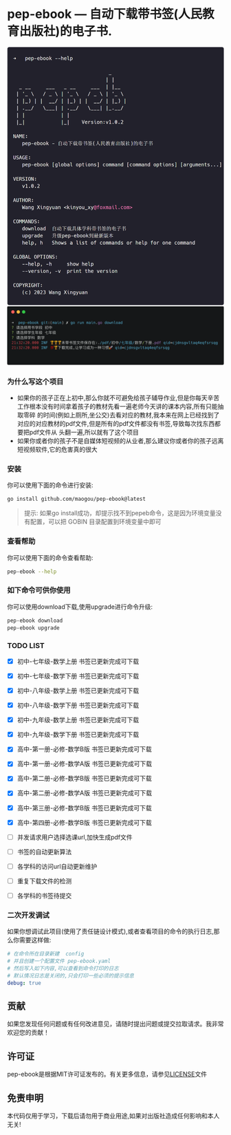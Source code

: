 
# pep-ebook — 自动下载带书签(人民教育出版社)的电子书.


![pep-ebook](doc/pep-ebook.png)
![pep-cli](doc/qi.png)

### 为什么写这个项目
  
  - 如果你的孩子正在上初中,那么你就不可避免给孩子辅导作业,但是你每天辛苦工作根本没有时间拿着孩子的教材先看一遍老师今天讲的课本内容,所有只能抽取零碎
的时间(例如上厕所,坐公交)去看对应的教材,我本来在网上已经找到了对应的对应教材的pdf文件,但是所有的pdf文件都没有书签,导致每次找东西都要把pdf文件从 
  头翻一遍,所以就有了这个项目
  - 如果你或者你的孩子不是自媒体短视频的从业者,那么建议你或者你的孩子远离短视频软件,它的危害真的很大

### 安装

你可以使用下面的命令进行安装:

```bash
go install github.com/maogou/pep-ebook@latest
```

> 提示: 如果go install成功，却提示找不到pepeb命令，这是因为环境变量没有配置，可以把 GOBIN 目录配置到环境变量中即可

### 查看帮助

你可以使用下面的命令查看帮助:

```bash
pep-ebook --help
```

### 如下命令可供你使用

你可以使用download下载,使用upgrade进行命令升级:

```bash
pep-ebook download 
pep-ebook upgrade
```

### TODO LIST

 - [x] 初中-七年级-数学上册 书签已更新完成可下载
 - [x] 初中-七年级-数学下册 书签已更新完成可下载
 - [x] 初中-八年级-数学上册 书签已更新完成可下载
 - [x] 初中-八年级-数学下册 书签已更新完成可下载
 - [x] 初中-九年级-数学上册 书签已更新完成可下载
 - [x] 初中-九年级-数学下册 书签已更新完成可下载
 - [x] 高中-第一册-必修-数学B版 书签已更新完成可下载
 - [x] 高中-第一册-必修-数学A版 书签已更新完成可下载
 - [x] 高中-第二册-必修-数学B版 书签已更新完成可下载
 - [x] 高中-第二册-必修-数学A版 书签已更新完成可下载
 - [x] 高中-第三册-必修-数学B版 书签已更新完成可下载
 - [x] 高中-第四册-必修-数学B版 书签已更新完成可下载

 - [ ] 并发请求用户选择选课url,加快生成pdf文件
 - [ ] 书签的自动更新算法
 - [ ] 各学科的访问url自动更新维护
 - [ ] 重复下载文件的检测
 - [ ] 各学科的书签待提交


### 二次开发调试

如果你想调试此项目(使用了责任链设计模式),或者查看项目的命令的执行日志,那么你需要这样做:

```yaml
# 在命令所在目录新建  config
# 并且创建一个配置文件 pep-ebook.yaml
# 然后写入如下内容,可以查看到命令打印的日志
# 默认情况日志是关闭的,只会打印一些必须的提示信息
debug: true
```


## 贡献

如果您发现任何问题或有任何改进意见，请随时提出问题或提交拉取请求。我非常欢迎您的贡献！

## 许可证

pep-ebook是根据MIT许可证发布的。有关更多信息，请参见[LICENSE](LICENSE.md)文件

## 免责申明

本代码仅用于学习，下载后请勿用于商业用途,如果对出版社造成任何影响和本人无关!


